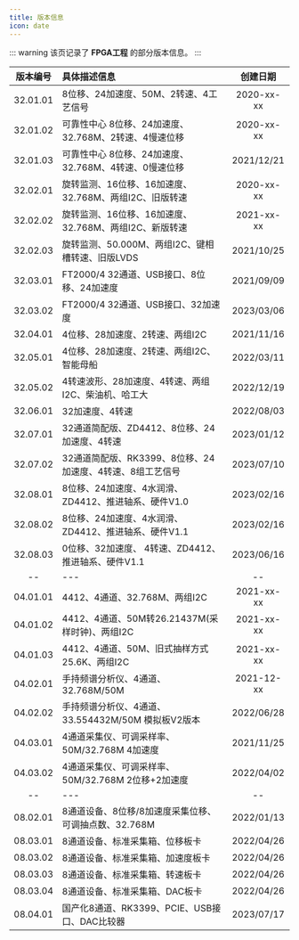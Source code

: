 ```yaml
---
title: 版本信息
icon: date
---
```


::: warning
该页记录了 **FPGA工程** 的部分版本信息。
:::

| 版本编号 | 具体描述信息 | 创建日期 |
|:-----------:|:-----------|:---------:|
| 32.01.01 | 8位移、24加速度、50M、2转速、4工艺信号                          | 2020-xx-xx |
| 32.01.02 | 可靠性中心 8位移、24加速度、32.768M、2转速、4慢速位移            | 2020-xx-xx |
| 32.01.03 | 可靠性中心 8位移、24加速度、32.768M、4转速、0慢速位移	           | 2021/12/21 |
| 32.02.01 | 旋转监测、16位移、16加速度、32.768M、两组I2C、旧版转速           | 2020-xx-xx |
| 32.02.02 | 旋转监测、16位移、16加速度、32.768M、两组I2C、新版转速           | 2021-xx-xx |
| 32.02.03 | 旋转监测、50.000M、两组I2C、键相槽转速、旧版LVDS                | 2021/10/25 |
| 32.03.01 | FT2000/4 32通道、USB接口、8位移、24加速度                      | 2021/09/09 |
| 32.03.02 | FT2000/4 32通道、USB接口、32加速度                             | 2023/03/06 |
| 32.04.01 | 4位移、28加速度、2转速、两组I2C                                | 2021/11/16 |
| 32.05.01 | 4位移、28加速度、2转速、两组I2C、智能母船                       | 2022/03/11 |
| 32.05.02 | 4转速波形、28加速度、4转速、两组I2C、柴油机、哈工大              | 2022/12/19 |
| 32.06.01 | 32加速度、4转速                                               | 2022/08/03 |
| 32.07.01 | 32通道简配版、ZD4412、8位移、24加速度、4转速                    | 2023/01/12 |
| 32.07.02 | 32通道简配版、RK3399、8位移、24加速度、4转速、8组工艺信号        | 2023/07/10 |
| 32.08.01 | 8位移、24加速度、4水润滑、ZD4412、推进轴系、硬件V1.0            | 2023/02/16 |
| 32.08.02 | 8位移、24加速度、4水润滑、ZD4412、推进轴系、硬件V1.1            | 2023/02/16 |
| 32.08.03 | 0位移、32加速度、  4转速、ZD4412、推进轴系、硬件V1.1            | 2023/06/16 |
| -- | --- | -- |
| 04.01.01 | 4412、4通道、32.768M、两组I2C                                  | 2021-xx-xx |
| 04.01.02 | 4412、4通道、50M转26.21437M(采样时钟)、两组I2C	                | 2021-xx-xx |
| 04.01.03 | 4412、4通道、50M、旧式抽样方式25.6K、两组I2C                    | 2021-xx-xx |
| 04.02.01 | 手持频谱分析仪、4通道、32.768M/50M                              | 2021-12-xx |
| 04.02.02 | 手持频谱分析仪、4通道、33.554432M/50M  模拟板V2版本             | 2022/06/28 |
| 04.03.01 | 4通道采集仪、可调采样率、50M/32.768M 4加速度                    | 2021/11/25 |
| 04.03.02 | 4通道采集仪、可调采样率、50M/32.768M 2位移+2加速度              | 2022/04/02 |
| -- | --- | -- |
| 08.02.01 | 8通道设备、8位移/8加速度采集位移、可调抽点数、32.768M            | 2022/01/13 |
| 08.03.01 | 8通道设备、标准采集箱、位移板卡                                 | 2022/04/26 |
| 08.03.02 | 8通道设备、标准采集箱、加速度板卡                               | 2022/04/26 |
| 08.03.03 | 8通道设备、标准采集箱、转速板卡                                 | 2022/04/26 |
| 08.03.04 | 8通道设备、标准采集箱、DAC板卡                                  | 2022/04/26 |
| 08.04.01 | 国产化8通道、RK3399、PCIE、USB接口、DAC比较器	                 | 2023/07/17 |
